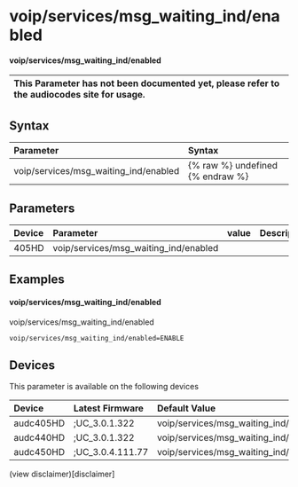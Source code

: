 ﻿---
description: voip/services/msg_waiting_ind/enabled
search: false
---

# voip/services/msg_waiting_ind/enabled

#### voip/services/msg_waiting_ind/enabled


| This Parameter has not been documented yet, please refer to the audiocodes site for usage.  |
| :--- |

## Syntax
| Parameter | Syntax |
| :--- | :--- |
|voip/services/msg_waiting_ind/enabled | {% raw %} undefined {% endraw %} |

## Parameters
|Device|Parameter|value|Description|
|:---|:---|:---|:---|
| 405HD | voip/services/msg_waiting_ind/enabled |  |  |

## Examples
#### voip/services/msg_waiting_ind/enabled

voip/services/msg_waiting_ind/enabled

```
voip/services/msg_waiting_ind/enabled=ENABLE
```

## Devices
This parameter is available on the following devices

| Device | Latest Firmware | Default Value |
|:---|:---|:---|
| audc405HD | ;UC_3.0.1.322 | voip/services/msg_waiting_ind/enabled=ENABLE 
| audc440HD | ;UC_3.0.1.322 | voip/services/msg_waiting_ind/enabled=ENABLE 
| audc450HD | ;UC_3.0.4.111.77 | voip/services/msg_waiting_ind/enabled=ENABLE 

(view disclaimer)[disclaimer]
